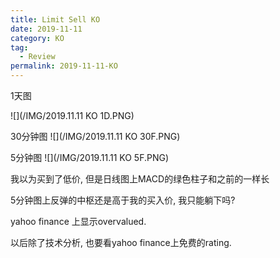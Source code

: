 ```yaml
---
title: Limit Sell KO
date: 2019-11-11
category: KO
tag:
  - Review
permalink: 2019-11-11-KO
---
```

1天图

![](/IMG/2019.11.11 KO 1D.PNG)

30分钟图
![](/IMG/2019.11.11 KO 30F.PNG)

5分钟图
![](/IMG/2019.11.11 KO 5F.PNG)

我以为买到了低价, 但是日线图上MACD的绿色柱子和之前的一样长

5分钟图上反弹的中枢还是高于我的买入价, 我只能躺下吗?

yahoo finance 上显示overvalued.

以后除了技术分析, 也要看yahoo finance上免费的rating.
